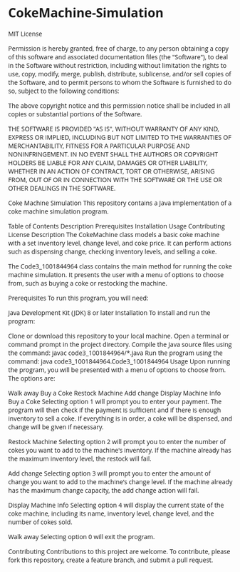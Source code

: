 <head>
  <link href="https://fonts.googleapis.com/css?family=Open+Sans" rel="stylesheet">
  <style>
    body {
      font-family: 'Open Sans', sans-serif;
    }
  </style>
</head>

# CokeMachine-Simulation

MIT License

Permission is hereby granted, free of charge, to any person obtaining a copy of this software and associated documentation files (the "Software"), to deal in the Software without restriction, including without limitation the rights to use, copy, modify, merge, publish, distribute, sublicense, and/or sell copies of the Software, and to permit persons to whom the Software is furnished to do so, subject to the following conditions:

The above copyright notice and this permission notice shall be included in all copies or substantial portions of the Software.

THE SOFTWARE IS PROVIDED "AS IS", WITHOUT WARRANTY OF ANY KIND, EXPRESS OR IMPLIED, INCLUDING BUT NOT LIMITED TO THE WARRANTIES OF MERCHANTABILITY, FITNESS FOR A PARTICULAR PURPOSE AND NONINFRINGEMENT. IN NO EVENT SHALL THE AUTHORS OR COPYRIGHT HOLDERS BE LIABLE FOR ANY CLAIM, DAMAGES OR OTHER LIABILITY, WHETHER IN AN ACTION OF CONTRACT, TORT OR OTHERWISE, ARISING FROM, OUT OF OR IN CONNECTION WITH THE SOFTWARE OR THE USE OR OTHER DEALINGS IN THE SOFTWARE.

Coke Machine Simulation
This repository contains a Java implementation of a coke machine simulation program.

Table of Contents
Description
Prerequisites
Installation
Usage
Contributing
License
Description
The CokeMachine class models a basic coke machine with a set inventory level, change level, and coke price. It can perform actions such as dispensing change, checking inventory levels, and selling a coke.

The Code3_1001844964 class contains the main method for running the coke machine simulation. It presents the user with a menu of options to choose from, such as buying a coke or restocking the machine.

Prerequisites
To run this program, you will need:

Java Development Kit (JDK) 8 or later
Installation
To install and run the program:

Clone or download this repository to your local machine.
Open a terminal or command prompt in the project directory.
Compile the Java source files using the command: javac code3_1001844964/*.java
Run the program using the command: java code3_1001844964.Code3_1001844964
Usage
Upon running the program, you will be presented with a menu of options to choose from. The options are:

Walk away
Buy a Coke
Restock Machine
Add change
Display Machine Info
Buy a Coke
Selecting option 1 will prompt you to enter your payment. The program will then check if the payment is sufficient and if there is enough inventory to sell a coke. If everything is in order, a coke will be dispensed, and change will be given if necessary.

Restock Machine
Selecting option 2 will prompt you to enter the number of cokes you want to add to the machine's inventory. If the machine already has the maximum inventory level, the restock will fail.

Add change
Selecting option 3 will prompt you to enter the amount of change you want to add to the machine's change level. If the machine already has the maximum change capacity, the add change action will fail.

Display Machine Info
Selecting option 4 will display the current state of the coke machine, including its name, inventory level, change level, and the number of cokes sold.

Walk away
Selecting option 0 will exit the program.

Contributing
Contributions to this project are welcome. To contribute, please fork this repository, create a feature branch, and submit a pull request.

